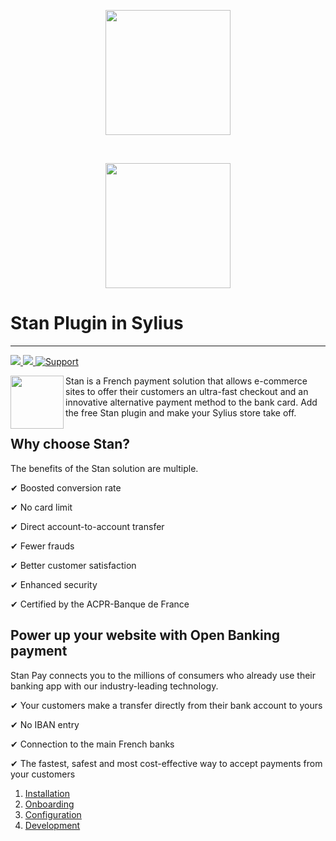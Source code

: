 <p align="center">
    <a href="https://www.stan-business.fr" target="_blank">
        <img src="https://uploads-ssl.webflow.com/6244c80f2415f9499e3eb441/6256f6482c7c155a8f5a39b0_logo_stan_nobg_gradv2-min.png" width="200"  />
    </a>
</p>
<br/>
<p align="center">
    <a href="https://sylius.com" target="_blank">
        <img src="https://demo.sylius.com/assets/shop/img/logo.png" width="200"  />
    </a>
</p>

# Stan Plugin in Sylius
----

[![](https://img.shields.io/packagist/l/stan-business/sylius-stan-plugin.svg) ](https://packagist.org/packages/stan-business/sylius-stan-plugin "License") [ ![](https://img.shields.io/packagist/v/stan-business/sylius-stan-plugin.svg) ](https://packagist.org/packages/stan-business/sylius-stan-plugin "Version") [![Support](https://img.shields.io/badge/support-contact%20author-blue])](https://compte.stan-app.fr)

<p>
 <img align="left" src="https://sylius.com/assets/badge-approved-by-sylius.png" width="85">
</p> 

Stan is a French payment solution that allows e-commerce sites to offer their customers an ultra-fast checkout and an innovative alternative payment method to the bank card. Add the free Stan plugin and make your Sylius store take off.


## Why choose Stan?

The benefits of the Stan solution are multiple.
 
✔ Boosted conversion rate

✔ No card limit

✔ Direct account-to-account transfer

✔ Fewer frauds

✔ Better customer satisfaction

✔ Enhanced security

✔ Certified by the ACPR-Banque de France

## Power up your website with Open Banking payment

Stan Pay connects you to the millions of consumers who already use their banking app with our industry-leading technology.
 
✔ Your customers make a transfer directly from their bank account to yours

✔ No IBAN entry

✔ Connection to the main French banks

✔ The fastest, safest and most cost-effective way to accept payments from your customers


1. [Installation](docs/installation.md)
1. [Onboarding](docs/onboarding.md)
1. [Configuration](docs/configuration.md)
1. [Development](docs/development.md)
